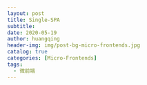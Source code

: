 ```yaml
---
layout: post
title: Single-SPA
subtitle: 
date: 2020-05-19
author: huangqing
header-img: img/post-bg-micro-frontends.jpg
catalog: true
categories: [Micro-Frontends]
tags:
  - 微前端
---
```

